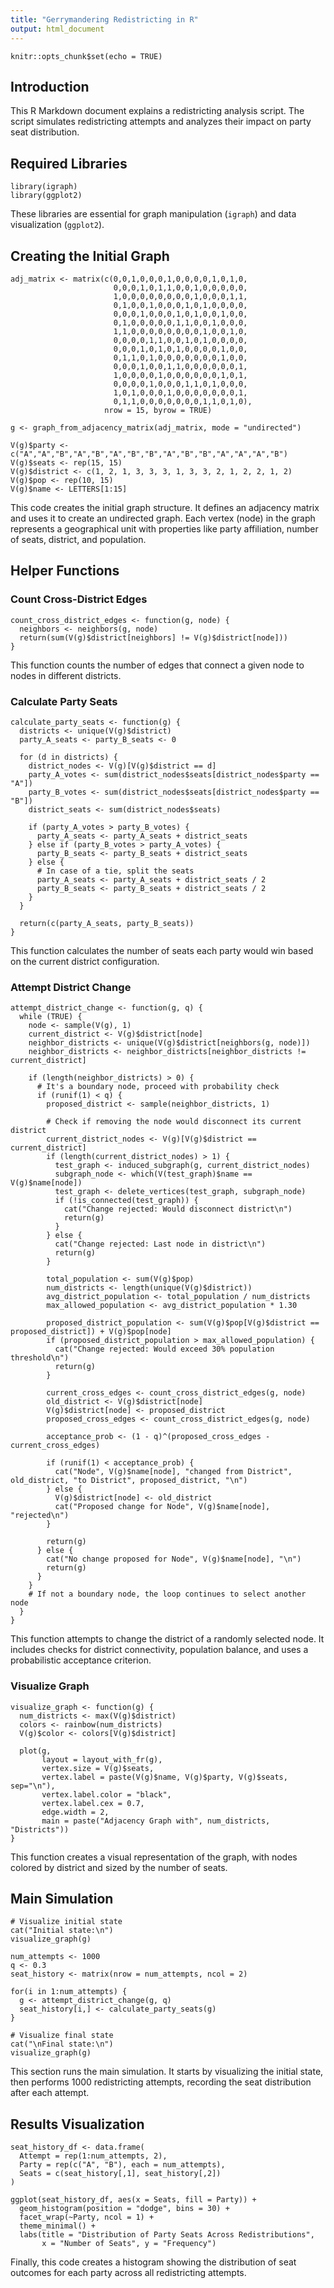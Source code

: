 ```yaml
---
title: "Gerrymandering Redistricting in R"
output: html_document
---
```


```{r setup, include=FALSE}
knitr::opts_chunk$set(echo = TRUE)
```

## Introduction

This R Markdown document explains a redistricting analysis script. The script simulates redistricting attempts and analyzes their impact on party seat distribution.

## Required Libraries

```{r libraries, message=FALSE}
library(igraph)
library(ggplot2)
```

These libraries are essential for graph manipulation (`igraph`) and data visualization (`ggplot2`).

## Creating the Initial Graph

```{r create_graph}
adj_matrix <- matrix(c(0,0,1,0,0,0,1,0,0,0,0,1,0,1,0,
                       0,0,0,1,0,1,1,0,0,1,0,0,0,0,0,
                       1,0,0,0,0,0,0,0,0,1,0,0,0,1,1,
                       0,1,0,0,1,0,0,0,1,0,1,0,0,0,0,
                       0,0,0,1,0,0,0,1,0,1,0,0,1,0,0,
                       0,1,0,0,0,0,0,1,1,0,0,1,0,0,0,
                       1,1,0,0,0,0,0,0,0,0,1,0,0,1,0,
                       0,0,0,0,1,1,0,0,1,0,1,0,0,0,0,
                       0,0,0,1,0,1,0,1,0,0,0,0,1,0,0,
                       0,1,1,0,1,0,0,0,0,0,0,0,1,0,0,
                       0,0,0,1,0,0,1,1,0,0,0,0,0,0,1,
                       1,0,0,0,0,1,0,0,0,0,0,0,1,0,1,
                       0,0,0,0,1,0,0,0,1,1,0,1,0,0,0,
                       1,0,1,0,0,0,1,0,0,0,0,0,0,0,1,
                       0,1,1,0,0,0,0,0,0,0,1,1,0,1,0), 
                     nrow = 15, byrow = TRUE)

g <- graph_from_adjacency_matrix(adj_matrix, mode = "undirected")

V(g)$party <- c("A","A","B","A","B","A","B","B","A","B","B","A","A","A","B")
V(g)$seats <- rep(15, 15)
V(g)$district <- c(1, 2, 1, 3, 3, 3, 1, 3, 3, 2, 1, 2, 2, 1, 2)
V(g)$pop <- rep(10, 15)
V(g)$name <- LETTERS[1:15]
```

This code creates the initial graph structure. It defines an adjacency matrix and uses it to create an undirected graph. Each vertex (node) in the graph represents a geographical unit with properties like party affiliation, number of seats, district, and population.

## Helper Functions

### Count Cross-District Edges

```{r count_cross_district_edges}
count_cross_district_edges <- function(g, node) {
  neighbors <- neighbors(g, node)
  return(sum(V(g)$district[neighbors] != V(g)$district[node]))
}
```

This function counts the number of edges that connect a given node to nodes in different districts.

### Calculate Party Seats

```{r calculate_party_seats}
calculate_party_seats <- function(g) {
  districts <- unique(V(g)$district)
  party_A_seats <- party_B_seats <- 0
  
  for (d in districts) {
    district_nodes <- V(g)[V(g)$district == d]
    party_A_votes <- sum(district_nodes$seats[district_nodes$party == "A"])
    party_B_votes <- sum(district_nodes$seats[district_nodes$party == "B"])
    district_seats <- sum(district_nodes$seats)
    
    if (party_A_votes > party_B_votes) {
      party_A_seats <- party_A_seats + district_seats
    } else if (party_B_votes > party_A_votes) {
      party_B_seats <- party_B_seats + district_seats
    } else {
      # In case of a tie, split the seats
      party_A_seats <- party_A_seats + district_seats / 2
      party_B_seats <- party_B_seats + district_seats / 2
    }
  }
  
  return(c(party_A_seats, party_B_seats))
}
```

This function calculates the number of seats each party would win based on the current district configuration.

### Attempt District Change

```{r attempt_district_change}
attempt_district_change <- function(g, q) {
  while (TRUE) {
    node <- sample(V(g), 1)
    current_district <- V(g)$district[node]
    neighbor_districts <- unique(V(g)$district[neighbors(g, node)])
    neighbor_districts <- neighbor_districts[neighbor_districts != current_district]
    
    if (length(neighbor_districts) > 0) {
      # It's a boundary node, proceed with probability check
      if (runif(1) < q) {
        proposed_district <- sample(neighbor_districts, 1)
        
        # Check if removing the node would disconnect its current district
        current_district_nodes <- V(g)[V(g)$district == current_district]
        if (length(current_district_nodes) > 1) {
          test_graph <- induced_subgraph(g, current_district_nodes)
          subgraph_node <- which(V(test_graph)$name == V(g)$name[node])
          test_graph <- delete_vertices(test_graph, subgraph_node)
          if (!is_connected(test_graph)) {
            cat("Change rejected: Would disconnect district\n")
            return(g)
          }
        } else {
          cat("Change rejected: Last node in district\n")
          return(g)
        }
        
        total_population <- sum(V(g)$pop)
        num_districts <- length(unique(V(g)$district))
        avg_district_population <- total_population / num_districts
        max_allowed_population <- avg_district_population * 1.30
        
        proposed_district_population <- sum(V(g)$pop[V(g)$district == proposed_district]) + V(g)$pop[node]
        if (proposed_district_population > max_allowed_population) {
          cat("Change rejected: Would exceed 30% population threshold\n")
          return(g)
        }
        
        current_cross_edges <- count_cross_district_edges(g, node)
        old_district <- V(g)$district[node]
        V(g)$district[node] <- proposed_district
        proposed_cross_edges <- count_cross_district_edges(g, node)
        
        acceptance_prob <- (1 - q)^(proposed_cross_edges - current_cross_edges)
        
        if (runif(1) < acceptance_prob) {
          cat("Node", V(g)$name[node], "changed from District", old_district, "to District", proposed_district, "\n")
        } else {
          V(g)$district[node] <- old_district
          cat("Proposed change for Node", V(g)$name[node], "rejected\n")
        }
        
        return(g)
      } else {
        cat("No change proposed for Node", V(g)$name[node], "\n")
        return(g)
      }
    }
    # If not a boundary node, the loop continues to select another node
  }
}
```

This function attempts to change the district of a randomly selected node. It includes checks for district connectivity, population balance, and uses a probabilistic acceptance criterion.

### Visualize Graph

```{r visualize_graph}
visualize_graph <- function(g) {
  num_districts <- max(V(g)$district)
  colors <- rainbow(num_districts)
  V(g)$color <- colors[V(g)$district]
  
  plot(g, 
       layout = layout_with_fr(g),
       vertex.size = V(g)$seats,
       vertex.label = paste(V(g)$name, V(g)$party, V(g)$seats, sep="\n"),
       vertex.label.color = "black",
       vertex.label.cex = 0.7,
       edge.width = 2,
       main = paste("Adjacency Graph with", num_districts, "Districts"))
}
```

This function creates a visual representation of the graph, with nodes colored by district and sized by the number of seats.

## Main Simulation

```{r simulation, eval=FALSE}
# Visualize initial state
cat("Initial state:\n")
visualize_graph(g)

num_attempts <- 1000
q <- 0.3
seat_history <- matrix(nrow = num_attempts, ncol = 2)

for(i in 1:num_attempts) {
  g <- attempt_district_change(g, q)
  seat_history[i,] <- calculate_party_seats(g)
}

# Visualize final state
cat("\nFinal state:\n")
visualize_graph(g)
```

This section runs the main simulation. It starts by visualizing the initial state, then performs 1000 redistricting attempts, recording the seat distribution after each attempt.

## Results Visualization

```{r results_viz, eval=FALSE}
seat_history_df <- data.frame(
  Attempt = rep(1:num_attempts, 2),
  Party = rep(c("A", "B"), each = num_attempts),
  Seats = c(seat_history[,1], seat_history[,2])
)

ggplot(seat_history_df, aes(x = Seats, fill = Party)) +
  geom_histogram(position = "dodge", bins = 30) +
  facet_wrap(~Party, ncol = 1) +
  theme_minimal() +
  labs(title = "Distribution of Party Seats Across Redistributions",
       x = "Number of Seats", y = "Frequency")
```

Finally, this code creates a histogram showing the distribution of seat outcomes for each party across all redistricting attempts.

